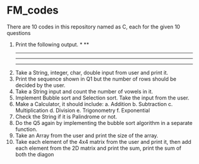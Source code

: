 # FM_codes
There are 10 codes in this repository named as C, each for the given 10 questions 
1. Print the following output.
     *
     **
     ***
     ****
     *****
2. Take a String, integer, char, double input from user and print it.
3. Print the sequence shown in Q1 but the number of rows should be decided by the user.
4. Take a String input and count the number of vowels in it.
5. Implement Bubble sort and Selection sort. Take the input from the user.
6. Make a Calculator, it should include:
       a. Addition
       b. Subtraction
       c. Multiplication
       d. Division
       e. Trigonometry
       f. Exponential
7. Check the String if it is Palindrome or not.
8. Do the Q5 again by implementing the bubble sort algorithm in a separate function.
9. Take an Array from the user and print the size of the array.
10. Take each element of the 4x4 matrix from the user and print it, then add each element
    from the 2D matrix and print the sum, print the sum of both the diagon
